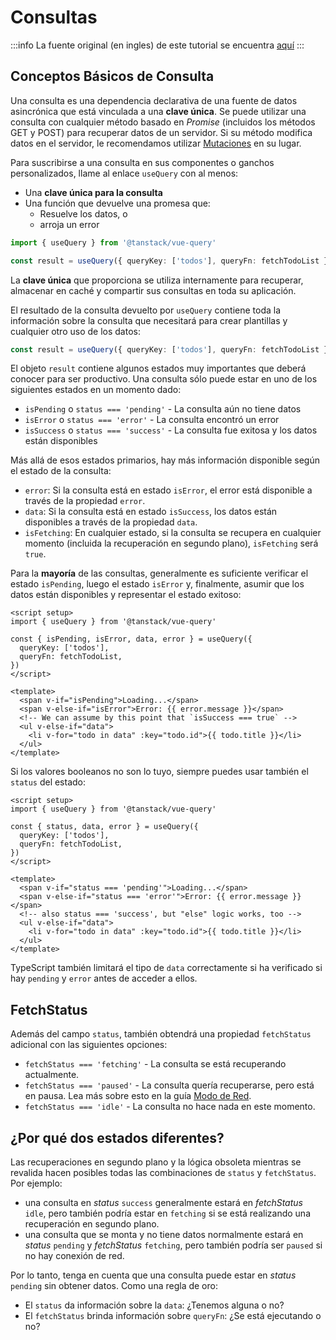 # Consultas

:::info
La fuente original (en ingles) de este tutorial se encuentra [aquí](https://tanstack.com/query/latest/docs/framework/vue/guides/queries)
:::


## Conceptos Básicos de Consulta

Una consulta es una dependencia declarativa de una fuente de datos asincrónica que está vinculada a una **clave única**. Se puede utilizar una consulta con cualquier método basado en _Promise_ (incluidos los métodos GET y POST) para recuperar datos de un servidor. Si su método modifica datos en el servidor, le recomendamos utilizar [Mutaciones](./mutations.html) en su lugar.


Para suscribirse a una consulta en sus componentes o ganchos personalizados, llame al enlace `useQuery` con al menos:

- Una **clave única para la consulta**
- Una función que devuelve una promesa que:
  - Resuelve los datos, o
  - arroja un error


```ts
import { useQuery } from '@tanstack/vue-query'

const result = useQuery({ queryKey: ['todos'], queryFn: fetchTodoList })
```

La **clave única** que proporciona se utiliza internamente para recuperar, almacenar en caché y compartir sus consultas en toda su aplicación.

El resultado de la consulta devuelto por `useQuery` contiene toda la información sobre la consulta que necesitará para crear plantillas y cualquier otro uso de los datos:

```ts
const result = useQuery({ queryKey: ['todos'], queryFn: fetchTodoList })
```

El objeto `result` contiene algunos estados muy importantes que deberá conocer para ser productivo. Una consulta sólo puede estar en uno de los siguientes estados en un momento dado:


- `isPending` o `status === 'pending'` - La consulta aún no tiene datos
- `isError` o `status === 'error'` - La consulta encontró un error
- `isSuccess` o `status === 'success'` - La consulta fue exitosa y los datos están disponibles

Más allá de esos estados primarios, hay más información disponible según el estado de la consulta:

- `error`: Si la consulta está en estado `isError`, el error está disponible a través de la propiedad `error`.
- `data`: Si la consulta está en estado `isSuccess`, los datos están disponibles a través de la propiedad `data`.
- `isFetching`: En cualquier estado, si la consulta se recupera en cualquier momento (incluida la recuperación en segundo plano), `isFetching` será `true`.

Para la **mayoría** de las consultas, generalmente es suficiente verificar el estado `isPending`, luego el estado `isError` y, finalmente, asumir que los datos están disponibles y representar el estado exitoso:



```vue
<script setup>
import { useQuery } from '@tanstack/vue-query'

const { isPending, isError, data, error } = useQuery({
  queryKey: ['todos'],
  queryFn: fetchTodoList,
})
</script>

<template>
  <span v-if="isPending">Loading...</span>
  <span v-else-if="isError">Error: {{ error.message }}</span>
  <!-- We can assume by this point that `isSuccess === true` -->
  <ul v-else-if="data">
    <li v-for="todo in data" :key="todo.id">{{ todo.title }}</li>
  </ul>
</template>
```

Si los valores booleanos no son lo tuyo, siempre puedes usar también el `status` del estado:


```vue
<script setup>
import { useQuery } from '@tanstack/vue-query'

const { status, data, error } = useQuery({
  queryKey: ['todos'],
  queryFn: fetchTodoList,
})
</script>

<template>
  <span v-if="status === 'pending'">Loading...</span>
  <span v-else-if="status === 'error'">Error: {{ error.message }}</span>
  <!-- also status === 'success', but "else" logic works, too -->
  <ul v-else-if="data">
    <li v-for="todo in data" :key="todo.id">{{ todo.title }}</li>
  </ul>
</template>
```

TypeScript también limitará el tipo de `data` correctamente si ha verificado si hay `pending` y `error` antes de acceder a ellos.

## FetchStatus

Además del campo `status`, también obtendrá una propiedad `fetchStatus` adicional con las siguientes opciones:

- `fetchStatus === 'fetching'` - La consulta se está recuperando actualmente.
- `fetchStatus === 'paused'` - La consulta quería recuperarse, pero está en pausa. Lea más sobre esto en la guía [Modo de Red](./network-mode).
- `fetchStatus === 'idle'` - La consulta no hace nada en este momento.

## ¿Por qué dos estados diferentes?

Las recuperaciones en segundo plano y la lógica obsoleta mientras se revalida hacen posibles todas las combinaciones de `status` y `fetchStatus`. Por ejemplo:

- una consulta en _status_ `success` generalmente estará en _fetchStatus_ `idle`, pero también podría estar en `fetching` si se está realizando una recuperación en segundo plano.
- una consulta que se monta y no tiene datos normalmente estará en _status_ `pending` y _fetchStatus_ `fetching`, pero también podría ser `paused` si no hay conexión de red.

Por lo tanto, tenga en cuenta que una consulta puede estar en _status_ `pending` sin obtener datos. Como una regla de oro:

- El `status` da información sobre la `data`: ¿Tenemos alguna o no?
- El `fetchStatus` brinda información sobre `queryFn`: ¿Se está ejecutando o no?




